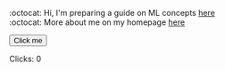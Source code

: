 :octocat: Hi,  I'm preparing a guide on ML concepts [here](https://github.com/fatemehsrz/ML_Concepts) <br>
:octocat: More about me on my homepage [here](https://fatemehsrz.github.io/) <br>

<button type="button" onClick="clickME()">Click me</button>
    <p>Clicks: <a id="clicks">0</a></p>




